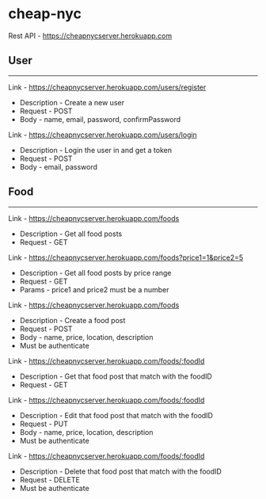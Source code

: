 # cheap-nyc

Rest API - https://cheapnycserver.herokuapp.com

## User
---
Link - https://cheapnycserver.herokuapp.com/users/register
* Description - Create a new user
* Request - POST
* Body - name, email, password, confirmPassword

Link - https://cheapnycserver.herokuapp.com/users/login
* Description - Login the user in and get a token
* Request - POST
* Body - email, password

## Food
---
Link - https://cheapnycserver.herokuapp.com/foods
* Description - Get all food posts
* Request - GET

Link - https://cheapnycserver.herokuapp.com/foods?price1=1&price2=5
* Description - Get all food posts by price range
* Request - GET
* Params - price1 and price2 must be a number

Link - https://cheapnycserver.herokuapp.com/foods
* Description - Create a food post
* Request - POST
* Body - name, price, location, description
* Must be authenticate

Link - https://cheapnycserver.herokuapp.com/foods/:foodId
* Description - Get that food post that match with the foodID
* Request - GET

Link - https://cheapnycserver.herokuapp.com/foods/:foodId
* Description - Edit that food post that match with the foodID
* Request - PUT
* Body - name, price, location, description
* Must be authenticate

Link - https://cheapnycserver.herokuapp.com/foods/:foodId
* Description - Delete that food post that match with the foodID
* Request - DELETE
* Must be authenticate